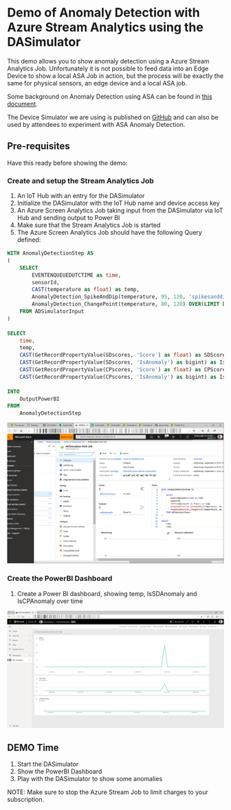# Demo of Anomaly Detection with Azure Stream Analytics using the DASimulator

This demo allows you to show anomaly detection using a Azure Stream Analytics Job. Unfortunately it is not possible to feed data into an Edge Device to show a local ASA Job in action, but the process will be exactly the same for physical sensors, an edge device and a local ASA job.

Some background on Anomaly Detection using ASA can be found in [this document](https://azure.microsoft.com/en-us/blog/anomaly-detection-using-built-in-machine-learning-models-in-azure-stream-analytics/).

The Device Simulator we are using is published on [GitHub](https://github.com/Azure/azure-stream-analytics/tree/master/Samples/DeviceSimulator) and can also be used by attendees to experiment with ASA Anomaly Detection.

## Pre-requisites

Have this ready before showing the demo:

### Create and setup the Stream Analytics Job
1) An IoT Hub with an entry for the DASimulator
1) Initialize the DASimulator with the IoT Hub name and device access key
1) An Azure Screen Analytics Job taking input from the DASimulator via IoT Hub and sending output to Power BI
1) Make sure that the Stream Analytics Job is started
1) The Azure Screen Analytics Job should have the following Query defined:
```SQL
WITH AnomalyDetectionStep AS 
(
    SELECT
        EVENTENQUEUEDUTCTIME as time,    
        sensorId,
        CAST(temperature as float) as temp,  
        AnomalyDetection_SpikeAndDip(temperature, 95, 120, 'spikesanddips') OVER(LIMIT DURATION(ss, 120)) as SDscores,
        AnomalyDetection_ChangePoint(temperature, 80, 120) OVER(LIMIT DURATION(ss, 120)) as CPscores
    FROM ADSimulatorInput
) 
 
SELECT
    time,   
    temp,   
    CAST(GetRecordPropertyValue(SDscores, 'Score') as float) as SDScore,
    CAST(GetRecordPropertyValue(SDscores, 'IsAnomaly') as bigint) as IsSDAnomaly,
    CAST(GetRecordPropertyValue(CPscores, 'Score') as float) as CPScore,
    CAST(GetRecordPropertyValue(CPscores, 'IsAnomaly') as bigint) as IsCPAnomaly

INTO
    OutputPowerBI
FROM
    AnomalyDetectionStep
```

![ScreenShot](Images/ASAJobInPortal.png)

### Create the PowerBI Dashboard
1) Create a Power BI dashboard, showing temp, IsSDAnomaly and IsCPAnomaly over time

![ScreenShot](Images/PowerBIDashboard.png)

## DEMO Time
1) Start the DASimulator
1) Show the PowerBI Dashboard
1) Play with the DASimulator to show some anomalies

NOTE: Make sure to stop the Azure Stream Job to limit charges to your subscription.

